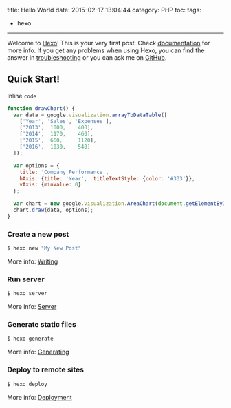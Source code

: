 title: Hello World
date: 2015-02-17 13:04:44
category: PHP
toc:
tags:
- hexo
---
Welcome to [Hexo](http://hexo.io/)! This is your very first post. Check [documentation](http://hexo.io/docs/) for more info. If you get any problems when using Hexo, you can find the answer in [troubleshooting](http://hexo.io/docs/troubleshooting.html) or you can ask me on [GitHub](https://github.com/hexojs/hexo/issues).


<!-- more -->

## Quick Start!

Inline `code`


``` javascript
function drawChart() {
  var data = google.visualization.arrayToDataTable([
    ['Year', 'Sales', 'Expenses'],
    ['2013',  1000,    400],
    ['2014',  1170,    460],
    ['2015',  660,     1120],
    ['2016',  1030,    540]
  ]);

  var options = {
    title: 'Company Performance',
    hAxis: {title: 'Year',  titleTextStyle: {color: '#333'}},
    vAxis: {minValue: 0}
  };

  var chart = new google.visualization.AreaChart(document.getElementById('chart_div'));
  chart.draw(data, options);
}
```

### Create a new post

``` bash
$ hexo new "My New Post"
```

More info: [Writing](http://hexo.io/docs/writing.html)

### Run server

``` bash
$ hexo server
```

More info: [Server](http://hexo.io/docs/server.html)

### Generate static files

``` bash
$ hexo generate
```

More info: [Generating](http://hexo.io/docs/generating.html)

### Deploy to remote sites

``` bash
$ hexo deploy
```

More info: [Deployment](http://hexo.io/docs/deployment.html)
